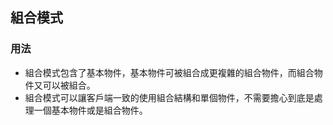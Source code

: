 ## 組合模式

### 用法

- 組合模式包含了基本物件，基本物件可被組合成更複雜的組合物件，而組合物件又可以被組合。
- 組合模式可以讓客戶端一致的使用組合結構和單個物件，不需要擔心到底是處理一個基本物件或是組合物件。



